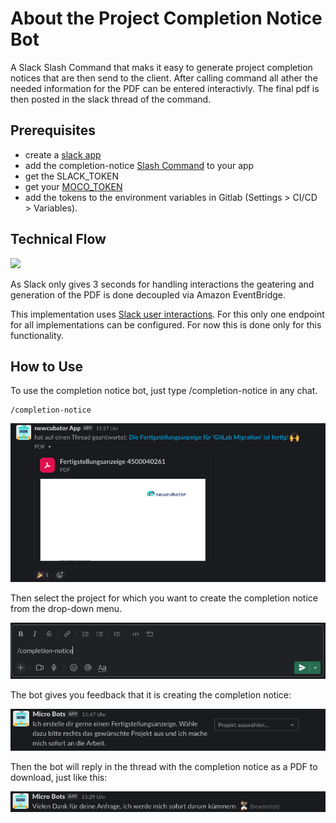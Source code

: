 # About the Project Completion Notice Bot

A Slack Slash Command that maks it easy to generate project completion notices that are then send to the client. After calling command all ather the needed information for the PDF can be entered interactivly. The final pdf is then posted in the slack thread of the command.

## Prerequisites

- create a [slack app](https://api.slack.com/authentication/basics)
- add the completion-notice [Slash Command](https://api.slack.com/interactivity/slash-commands) to your app
- get the SLACK_TOKEN
- get your [MOCO_TOKEN](https://www.mocoapp.com/funktionen/20-connect/inhalt/52-schnittstellen)
- add the tokens to the environment variables in Gitlab (Settings > CI/CD > Variables).

## Technical Flow

[![](https://mermaid.ink/img/pako:eNqNkc1qwzAQhF9l2XPyAjoESp3SSyFgSi-6LNI2Ua2fVJJTQsi7V3JtN4ZQKtBl9puZhb2gCppRYOLPnr3ixtA-kgPpAVpLqgNYbzaggnPk9XP5lqOoo3SAxx-1sksA1tU0-AW8cEq0Z9jF8MFdhiaGow5f_reiwsZnjqSyOZl8nnsmFlq2XIZhcM3vnmlI4xP7PKc8vLWwrcr_zOPer0dNmaf1pb_P3xhq-m3xMswG0rBrnv6mlpWVxRU6jo6MLme6VEViPrBjiaUSNcVOovTXwvWDfatNDhHFO9nEK6Q-h_bsFYoce56g8c4jdf0GCu-w0A)](https://mermaid.live/edit#pako:eNqNkc1qwzAQhF9l2XPyAjoESp3SSyFgSi-6LNI2Ua2fVJJTQsi7V3JtN4ZQKtBl9puZhb2gCppRYOLPnr3ixtA-kgPpAVpLqgNYbzaggnPk9XP5lqOoo3SAxx-1sksA1tU0-AW8cEq0Z9jF8MFdhiaGow5f_reiwsZnjqSyOZl8nnsmFlq2XIZhcM3vnmlI4xP7PKc8vLWwrcr_zOPer0dNmaf1pb_P3xhq-m3xMswG0rBrnv6mlpWVxRU6jo6MLme6VEViPrBjiaUSNcVOovTXwvWDfatNDhHFO9nEK6Q-h_bsFYoce56g8c4jdf0GCu-w0A)

As Slack only gives 3 seconds for handling interactions the geatering and generation of the PDF is done decoupled via Amazon EventBridge.

This implementation uses [Slack user interactions](https://api.slack.com/interactivity/handling). For this only one endpoint for all implementations can be configured. For now this is done only for this functionality.

## How to Use

To use the completion notice bot, just type /completion-notice in any chat.

```
/completion-notice
```

![Completion-Notice](completionNotice1.png)

Then select the project for which you want to create the completion notice from the drop-down menu.

![Completion-Notice](completionNotice2.png)

The bot gives you feedback that it is creating the completion notice:

![Completion-Notice](completionNotice3.png)

Then the bot will reply in the thread with the completion notice as a PDF to download, just like this:

![Completion-Notice](completionNotice4.png)
